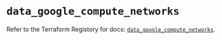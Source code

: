 # `data_google_compute_networks`

Refer to the Terraform Registory for docs: [`data_google_compute_networks`](https://registry.terraform.io/providers/hashicorp/google/5.9.0/docs/data-sources/compute_networks).
